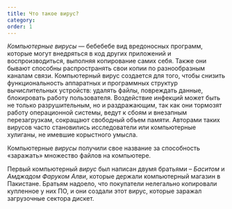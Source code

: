 ```yaml
---
title: Что такое вирус?
category:
order: 1
---
```



*Компьютерные вирусы* — бебебебе вид вредоносных программ, которые могут внедряться в код других приложений и воспроизводиться, выполняя копирование самих себя. Также они бывают способны распространять свои копии по разнообразным каналам связи. Компьютерный вирус создается для того, чтобы снизить функциональность аппаратных и программных структур вычислительных устройств: удалять файлы, повреждать данные, блокировать работу пользователя. Воздействие инфекций может быть не только разрушительным, но и раздражающим, так как они тормозят работу операционной системы, ведут к сбоям и внезапным перезагрузкам, сокращают свободный объем памяти. Авторами таких вирусов часто становились исследователи или компьютерные хулиганы, не имевшие корыстного умысла.

Компьютерные *вирусы* получили свое название за способность «заражать» множество файлов на компьютере.

Первый компьютерный *вирус* был написан двумя братьями – *Баситом* и *Амджадом Фаруком Алви*, которые держали компьютерный магазин в Пакистане. Братьям надоело, что покупатели нелегально копировали купленное у них ПО, и они создали этот вирус, которые заражал загрузочные сектора дискет.

